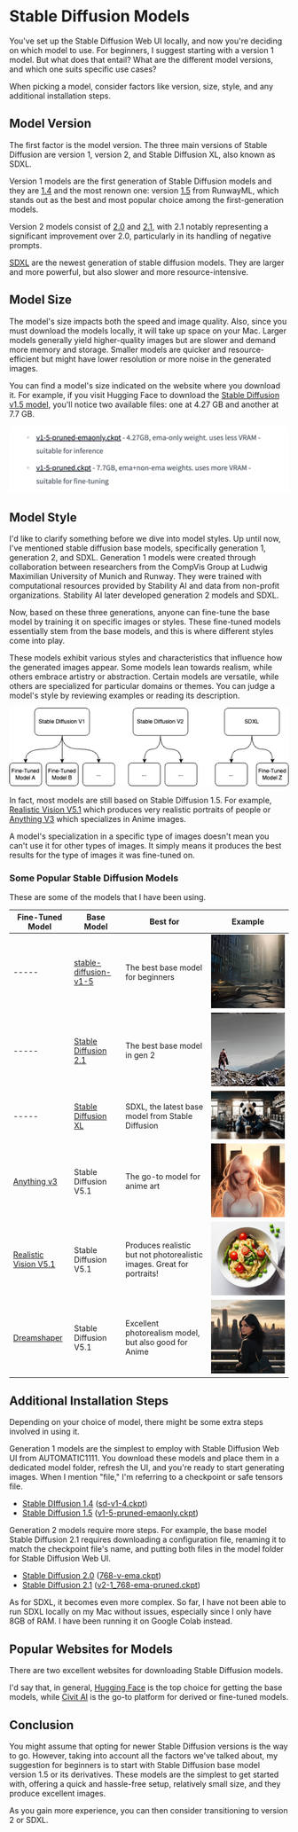 # Stable Diffusion Models

You've set up the Stable Diffusion Web UI locally, and now you're deciding on which model to use. For beginners, I suggest starting with a version 1 model. But what does that entail? What are the different model versions, and which one suits specific use cases? 

When picking a model, consider factors like version, size, style, and any additional installation steps.

## Model Version

The first factor is the model version. The three main versions of Stable Diffusion are version 1, version 2, and Stable Diffusion XL, also known as SDXL. 

Version 1 models are the first generation of Stable Diffusion models and they are [1.4](https://huggingface.co/CompVis/stable-diffusion-v-1-4-original) and the most renown one: version [1.5](https://huggingface.co/runwayml/stable-diffusion-v1-5) from RunwayML, which stands out as the best and most popular choice among the first-generation models.

Version 2 models consist of [2.0](https://huggingface.co/stabilityai/stable-diffusion-2) and [2.1](https://huggingface.co/stabilityai/stable-diffusion-2-1), with 2.1 notably representing a significant improvement over 2.0, particularly in its handling of negative prompts.

[SDXL](https://huggingface.co/stabilityai/stable-diffusion-xl-base-1.0) are the newest generation of stable diffusion models. They are larger and more powerful, but also slower and more resource-intensive. 

## Model Size

The model's size impacts both the speed and image quality. Also, since you must download the models locally, it will take up space on your Mac. Larger models generally yield higher-quality images but are slower and demand more memory and storage. Smaller models are quicker and resource-efficient but might have lower resolution or more noise in the generated images. 

You can find a model's size indicated on the website where you download it. For example, if you visit Hugging Face to download the [Stable Diffusion v1.5 model](https://huggingface.co/runwayml/stable-diffusion-v1-5), you'll notice two available files: one at 4.27 GB and another at 7.7 GB.

![Image Size](./images/model-overview/model-size.png)

## Model Style

I'd like to clarify something before we dive into model styles. Up until now, I've mentioned stable diffusion base models, specifically generation 1, generation 2, and SDXL. Generation 1 models were created through collaboration between researchers from the CompVis Group at Ludwig Maximilian University of Munich and Runway. They were trained with computational resources provided by Stability AI and data from non-profit organizations. Stability AI later developed generation 2 models and SDXL.

Now, based on these three generations, anyone can fine-tune the base model by training it on specific images or styles. These fine-tuned models essentially stem from the base models, and this is where different styles come into play.

These models exhibit various styles and characteristics that influence how the generated images appear. Some models lean towards realism, while others embrace artistry or abstraction. Certain models are versatile, while others are specialized for particular domains or themes. You can judge a model's style by reviewing examples or reading its description.

![Base and Fine-Tuned Models](./images/model-overview/base-and-finetuned-models.png)

In fact, most models are still based on Stable Diffusion 1.5. For example, [Realistic Vision V5.1](https://civitai.com/models/4201?modelVersionId=6987) which produces very realistic portraits of people or [Anything V3](https://civitai.com/models/66?modelVersionId=75) which specializes in Anime images.

A model's specialization in a specific type of images doesn't mean you can't use it for other types of images. It simply means it produces the best results for the type of images it was fine-tuned on.

### Some Popular Stable Diffusion Models

These are some of the models that I have been using.

| Fine-Tuned Model                                  | Base Model            | Best for                                      | Example |
| -------------------------- | --------- | ------- | ------- |
| ----- |[stable-diffusion-v1-5](https://huggingface.co/runwayml/stable-diffusion-v1-5)| The best base model for beginners |![img](images/model-examples/sd-v1_5-01.png)|
| ----- |[Stable Diffusion 2.1](https://huggingface.co/stabilityai/stable-diffusion-2-1)| The best base model in gen 2 |![img](images/model-examples/sd-v2_1.png)|
| ----- |[Stable Diffusion XL](https://huggingface.co/stabilityai/stable-diffusion-xl-base-1.0)| SDXL, the latest base model from Stable Diffusion |![img](images/model-examples/sdxl-image.png)|
|[Anything v3](https://huggingface.co/Linaqruf/anything-v3.0)|  Stable Diffusion V5.1 | The go-to model for anime art|![img](images/model-examples/anything-v3.png)|
|[Realistic Vision V5.1](https://civitai.com/models/4201/realistic-vision-v51)| Stable Diffusion V5.1 | Produces realistic but not photorealistic images. Great for portraits! |![img](images/model-examples/realistic-vision.png)|
|[Dreamshaper](https://civitai.com/models/4384?modelVersionId=128713)| Stable Diffusion V5.1 | Excellent photorealism model, but also good for Anime |![img](images/model-examples/dreamshaper.png)|

## Additional Installation Steps

Depending on your choice of model, there might be some extra steps involved in using it.

Generation 1 models are the simplest to employ with Stable Diffusion Web UI from AUTOMATIC1111. You download these models and place them in a dedicated model folder, refresh the UI, and you're ready to start generating images. When I mention "file," I'm referring to a checkpoint or safe tensors file.
- [Stable DIffusion 1.4](https://huggingface.co/CompVis/stable-diffusion-v-1-4-original) ([sd-v1-4.ckpt](https://huggingface.co/CompVis/stable-diffusion-v-1-4-original/resolve/main/sd-v1-4.ckpt))
- [Stable Diffusion 1.5](https://huggingface.co/runwayml/stable-diffusion-v1-5) ([v1-5-pruned-emaonly.ckpt](https://huggingface.co/runwayml/stable-diffusion-v1-5/resolve/main/v1-5-pruned-emaonly.ckpt))

Generation 2 models require more steps. For example, the base model Stable Diffusion 2.1 requires downloading a configuration file, renaming it to match the checkpoint file's name, and putting both files in the model folder for Stable Diffusion Web UI.
- [Stable Diffusion 2.0](https://huggingface.co/stabilityai/stable-diffusion-2) ([768-v-ema.ckpt](https://huggingface.co/stabilityai/stable-diffusion-2/resolve/main/768-v-ema.ckpt))
- [Stable Diffusion 2.1](https://huggingface.co/stabilityai/stable-diffusion-2-1) ([v2-1_768-ema-pruned.ckpt](https://huggingface.co/stabilityai/stable-diffusion-2-1/resolve/main/v2-1_768-ema-pruned.ckpt))

As for SDXL, it becomes even more complex. So far, I have not been able to run SDXL locally on my Mac without issues, especially since I only have 8GB of RAM. I have been running it on Google Colab instead.

## Popular Websites for Models

There are two excellent websites for downloading Stable Diffusion models.

I'd say that, in general, [Hugging Face](https://huggingface.co/models) is the top choice for getting the base models, while [Civit AI](https://civitai.com/models) is the go-to platform for derived or fine-tuned models.

## Conclusion

You might assume that opting for newer Stable Diffusion versions is the way to go. However, taking into account all the factors we've talked about, my suggestion for beginners is to start with Stable Diffusion base model version 1.5 or its derivatives. These models are the simplest to get started with, offering a quick and hassle-free setup, relatively small size, and they produce excellent images.

As you gain more experience, you can then consider transitioning to version 2 or SDXL.
